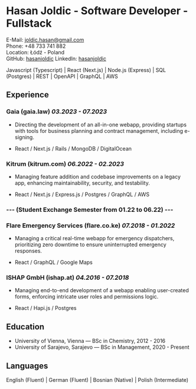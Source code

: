 # Hasan Joldic - Software Developer - Fullstack

E-Mail: <joldic.hasan@gmail.com>  
Phone: +48 733 741 882  
Location: Łódź - Poland  
GitHub: [hasanjoldic](https://github.com/hasanjoldic)
LinkedIn: [hasanjoldic](https://www.linkedin.com/in/hasanjoldic/)

Javascript (Typescript) | React (Next.js) | Node.js (Express) | SQL (Postgres) | REST | OpenAPI |
GraphQL | AWS

## Experience

### Gaia (gaia.law) _03.2023 - 07.2023_

- Directing the development of an all-in-one webapp, providing startups with tools for business planning and contract management, including e-signing.

- React / Next.js / Rails / MongoDB / DigitalOcean

### Kitrum (kitrum.com) _06.2022 - 02.2023_

- Managing feature addition and codebase improvements on a legacy app, enhancing maintainability, security, and testability.

- React / Next.js / Express.js / Postgres / GraphQL / AWS

### --- (Student Exchange Semester from 01.22 to 06.22) ---

### Flare Emergency Services (flare.co.ke) _07.2018 - 01.2022_

- Managing a critical real-time webapp for emergency dispatchers, prioritizing zero downtime to ensure uninterrupted emergency responses.

- React / GraphQL / Google Maps

### ISHAP GmbH (ishap.at) _04.2016 - 07.2018_

- Managing end-to-end development of a webapp enabling user-created forms, enforcing intricate user roles and permissions logic.

- React / Hapi.js / Postgres

## Education

- University of Vienna, Vienna — BSc in Chemistry, 2012 - 2016
- University of Sarajevo, Sarajevo — BSc in Management, 2020 - Present

## Languages

English (Fluent) | German (Fluent) | Bosnian (Native) | Polish (Intermediate)
